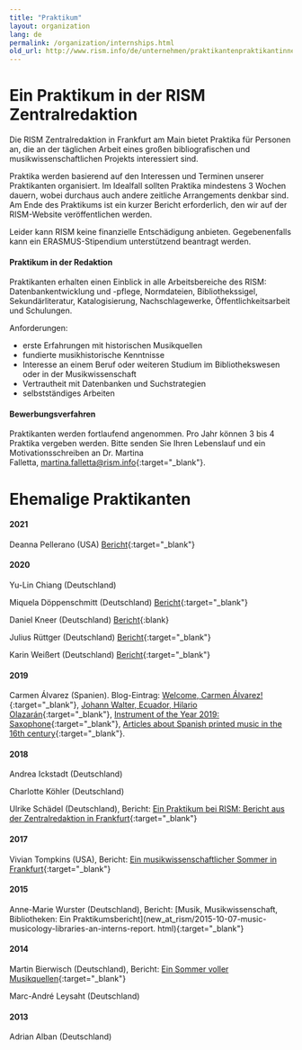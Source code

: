 ```yaml
---
title: "Praktikum"
layout: organization
lang: de
permalink: /organization/internships.html
old_url: http://www.rism.info/de/unternehmen/praktikantenpraktikantinnen.html
---
```


# Ein Praktikum in der RISM Zentralredaktion

Die RISM Zentralredaktion in Frankfurt am Main bietet Praktika für Personen an, die an der täglichen Arbeit eines großen bibliografischen und musikwissenschaftlichen Projekts interessiert sind.

Praktika werden basierend auf den Interessen und Terminen unserer Praktikanten organisiert. Im Idealfall sollten Praktika mindestens 3 Wochen dauern, wobei durchaus auch andere zeitliche Arrangements denkbar sind. Am Ende des Praktikums ist ein kurzer Bericht erforderlich, den wir auf der RISM-Website veröffentlichen werden.

Leider kann RISM keine finanzielle Entschädigung anbieten. Gegebenenfalls kann ein ERASMUS-Stipendium unterstützend beantragt werden.

#### Praktikum in der Redaktion

Praktikanten erhalten einen Einblick in alle Arbeitsbereiche des RISM: Datenbankentwicklung und -pflege, Normdateien, Bibliothekssigel, Sekundärliteratur, Katalogisierung, Nachschlagewerke, Öffentlichkeitsarbeit und Schulungen.

Anforderungen:

* erste Erfahrungen mit historischen Musikquellen
* fundierte musikhistorische Kenntnisse
* Interesse an einem Beruf oder weiteren Studium im Bibliothekswesen oder in der Musikwissenschaft
* Vertrautheit mit Datenbanken und Suchstrategien
* selbstständiges Arbeiten

#### Bewerbungsverfahren

Praktikanten werden fortlaufend angenommen. Pro Jahr können 3 bis 4 Praktika vergeben werden. Bitte senden Sie Ihren Lebenslauf und ein Motivationsschreiben an Dr. Martina Falletta, [martina.falletta@rism.info](http://martina.falletta@rism.info){:target="_blank"}.

# Ehemalige Praktikanten

#### 2021

Deanna Pellerano (USA) [Bericht](/new_at_rism/2021-05-25-my-rism-internship-a-new-cataloging-experience.html){:target="_blank"}

#### 2020

Yu-Lin Chiang (Deutschland)

Miquela Döppenschmitt (Deutschland) [Bericht](/new_at_rism/2020/12/03/my-internship-at-rism.html){:target="_blank"}

Daniel Kneer (Deutschland) [Bericht](/new_at_rism/2021/08/12/report-four-week-internship-october-2020.html){:blank}

Julius Rüttger (Deutschland) [Bericht](/new_at_rism/2021/02/08/internship-despite-corona.html){:target="_blank"}

Karin Weißert (Deutschland) [Bericht](/new_at_rism/2020/03/26/karin-weißert-internship-report.html){:target="_blank"}

#### 2019

Carmen Álvarez (Spanien). Blog-Eintrag: [Welcome, Carmen Álvarez!](/new_at_rism/2019/09/19/welcome-carmen-álvarez.html){:target="_blank"}, [Johann Walter, Ecuador, Hilario Olazarán](/new_publications/2019/10/28/johann-walter-ecuador-hilario-olazarán.html){:target="_blank"}, [Instrument of the Year 2019: Saxophone](/in_the_news/2019/11/11/instrument-of-the-year-2019-saxophone.html){:target="_blank"}, [Articles about Spanish printed music in the 16th century](/new_publications/2020/02/04/articles-about-spanish-printed-music-in-the-16th.html){:target="_blank"}.

#### 2018

Andrea Ickstadt (Deutschland)

Charlotte Köhler (Deutschland)

Ulrike Schädel (Deutschland), Bericht: [Ein Praktikum bei RISM: Bericht aus der Zentralredaktion in Frankfurt](/new_at_rism/2018/06/21/a-rism-internship-report-from-the-central-office.html){:target="_blank"}

#### 2017

Vivian Tompkins (USA), Bericht: [Ein musikwissenschaftlicher Sommer in Frankfurt](/new_at_rism/2017-07-17-a-musicological-summer-in-frankfurt.html){:target="_blank"}

#### 2015

Anne-Marie Wurster (Deutschland), Bericht: [Musik, Musikwissenschaft, Bibliotheken: Ein Praktikumsbericht](new_at_rism/2015-10-07-music-musicology-libraries-an-interns-report. html){:target="_blank"}

#### 2014

Martin Bierwisch (Deutschland), Bericht: [Ein Sommer voller Musikquellen](/new_at_rism/2014/12/04/a-summer-of-musical-sources.html){:target="_blank"}

Marc-André Leysaht (Deutschland)

#### 2013

Adrian Alban (Deutschland)
